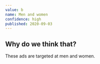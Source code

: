 ```yaml
---
value: b
name: Men and women
confidence: high
published: 2020-09-03
---
```


## Why do we think that?

These ads are targeted at men and women.
